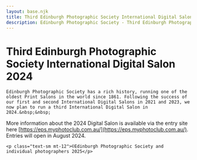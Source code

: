 ```yaml
---
layout: base.njk
title: Third Edinburgh Photographic Society International Digital Salon 2024
description: Edinburgh Photographic Society - Third Edinburgh Photographic Society International Digital Salon 2024
---
```


<div class="container mx-auto px-4 py-8">
  <div class="prose max-w-3xl mx-auto">
    <h1 class="text-3xl font-bold mb-6">Third Edinburgh Photographic Society International Digital Salon 2024</h1>

    Edinburgh Photographic Society has a rich history, running one of the oldest Print Salons in the world since 1861. Following the success of our first and second International Digital Salons in 2021 and 2023, we now plan to run a third International Digital Salon in 2024.&nbsp;&nbsp;

More information about the 2024 Digital Salon is available via the entry site here&nbsp;[https://eps.myphotoclub.com.au/](https://eps.myphotoclub.com.au/). Entries will open in August 2024.

    <p class="text-sm mt-12">©Edinburgh Photographic Society and individual photographers 2025</p>
  </div>
</div>